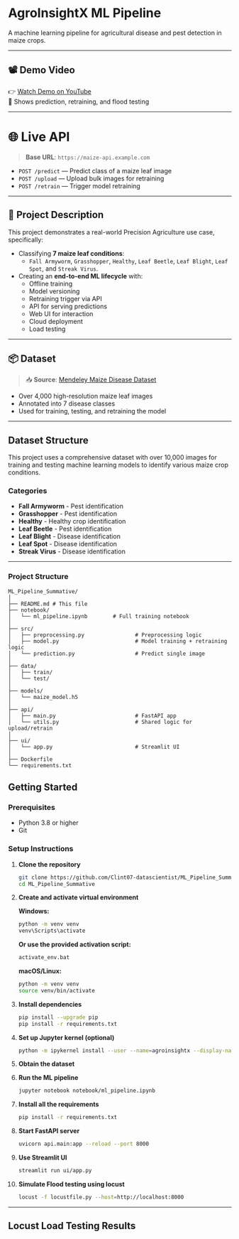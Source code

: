 # AgroInsightX ML Pipeline

A machine learning pipeline for agricultural disease and pest detection in maize crops.

---

## 📽️ Demo Video

👉 [Watch Demo on YouTube](https://youtu.be/MmWxmnVYOVk)  
🎯 Shows prediction, retraining, and flood testing

---

# 🌐 Live API

> **Base URL**: `https://maize-api.example.com`

- `POST /predict` — Predict class of a maize leaf image
- `POST /upload` — Upload bulk images for retraining
- `POST /retrain` — Trigger model retraining

---

## 📄 Project Description

This project demonstrates a real-world Precision Agriculture use case, specifically:

- Classifying **7 maize leaf conditions**:
  - `Fall Armyworm`, `Grasshopper`, `Healthy`, `Leaf Beetle`, `Leaf Blight`, `Leaf Spot`, and `Streak Virus`.
- Creating an **end-to-end ML lifecycle** with:
  - Offline training
  - Model versioning
  - Retraining trigger via API
  - API for serving predictions
  - Web UI for interaction
  - Cloud deployment
  - Load testing

---

## 📦 Dataset

> 📥 **Source**: [Mendeley Maize Disease Dataset](https://data.mendeley.com/datasets/bwh3zbpkpv/1)

- Over 4,000 high-resolution maize leaf images
- Annotated into 7 disease classes
- Used for training, testing, and retraining the model

---

## Dataset Structure

This project uses a comprehensive dataset with over 10,000 images for training and testing machine learning models to identify various maize crop conditions.

### Categories
- **Fall Armyworm** - Pest identification
- **Grasshopper** - Pest identification  
- **Healthy** - Healthy crop identification
- **Leaf Beetle** - Pest identification
- **Leaf Blight** - Disease identification
- **Leaf Spot** - Disease identification
- **Streak Virus** - Disease identification

---

### Project Structure
```
ML_Pipeline_Summative/
│
├── README.md # This file
├── notebook/
│   └── ml_pipeline.ipynb        # Full training notebook
│
├── src/
│   ├── preprocessing.py                # Preprocessing logic
│   ├── model.py                        # Model training + retraining logic
│   └── prediction.py                   # Predict single image
│
├── data/
│   ├── train/
│   └── test/
│
├── models/
│   └── maize_model.h5
│
├── api/
│   ├── main.py                         # FastAPI app
│   └── utils.py                        # Shared logic for upload/retrain
│
├── ui/
│   └── app.py                          # Streamlit UI
│
├── Dockerfile
└── requirements.txt                      

```

## Getting Started

### Prerequisites
- Python 3.8 or higher
- Git

### Setup Instructions

1. **Clone the repository**
   ```bash
   git clone https://github.com/Clint07-datascientist/ML_Pipeline_Summative.git
   cd ML_Pipeline_Summative
   ```

2. **Create and activate virtual environment**
   
   **Windows:**
   ```bash
   python -m venv venv
   venv\Scripts\activate
   ```
   
   **Or use the provided activation script:**
   ```bash
   activate_env.bat
   ```
   
   **macOS/Linux:**
   ```bash
   python -m venv venv
   source venv/bin/activate
   ```

3. **Install dependencies**
   ```bash
   pip install --upgrade pip
   pip install -r requirements.txt
   ```

4. **Set up Jupyter kernel (optional)**
   ```bash
   python -m ipykernel install --user --name=agroinsightx --display-name="AgroInsightX ML Pipeline"
   ```

5. **Obtain the dataset** 

6. **Run the ML pipeline**
   ```bash
   jupyter notebook notebook/ml_pipeline.ipynb
   ```
7. **Install all the requirements**
   ```bash
   pip install -r requirements.txt
   ```
8. **Start FastAPI server**
   ```bash
   uvicorn api.main:app --reload --port 8000
   ```
9. **Use Streamlit UI**
   ```bash
   streamlit run ui/app.py
   ```
10. **Simulate Flood testing using locust**
    ```bash
    locust -f locustfile.py --host=http://localhost:8000
    ```

---

## Locust Load Testing Results


